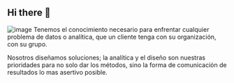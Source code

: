 ## Hi there 👋

![image](https://user-images.githubusercontent.com/91501857/140941002-c3c4c1f7-65b5-4923-bf45-7a44fb8cccc3.png)
Tenemos el conocimiento necesario para enfrentar cualquier problema de datos o analítica, que un cliente tenga con su organización, con su grupo. 


Nosotros diseñamos soluciones; la analítica y el diseño son nuestras prioridades para no solo dar los métodos, sino la forma de comunicación de resultados lo mas asertivo posible. 

